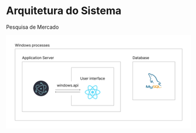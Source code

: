 # Arquitetura do Sistema
Pesquisa de Mercado


![Descrição da Imagem](../../../static/img/arsp2.png)
